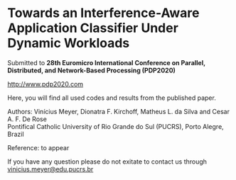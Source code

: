 # Towards an Interference-Aware Application Classifier Under Dynamic Workloads

Submitted to **28th Euromicro International Conference on Parallel, Distributed, and Network-Based Processing (PDP2020)**

http://www.pdp2020.com

Here, you will find all used codes and results from the published paper.</br>

Authors: Vinícius Meyer, Dionatra F. Kirchoff, Matheus L. da Silva and Cesar A. F. De Rose</br> 
Pontifical Catholic University of Rio Grande do Sul (PUCRS), Porto Alegre, Brazil</br>


Reference: to appear

If you have any question please do not exitate to contact us through vinicius.meyer@edu.pucrs.br</br>
